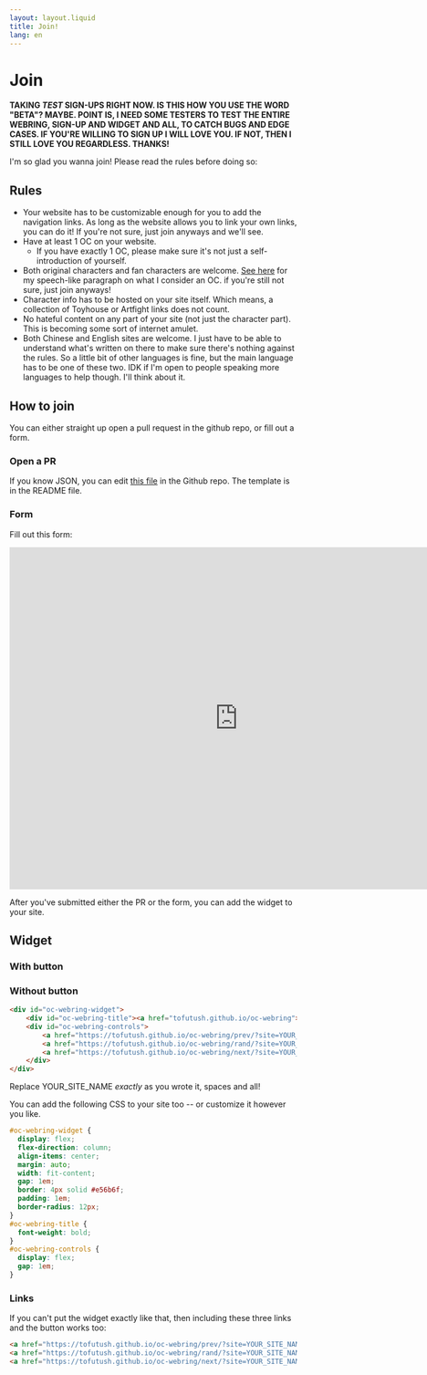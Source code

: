 ```yaml
---
layout: layout.liquid
title: Join!
lang: en
---
```


# Join

**TAKING *TEST* SIGN-UPS RIGHT NOW. IS THIS HOW YOU USE THE WORD "BETA"? MAYBE. POINT IS, I NEED SOME TESTERS TO TEST THE ENTIRE WEBRING, SIGN-UP AND WIDGET AND ALL, TO CATCH BUGS AND EDGE CASES. IF YOU'RE WILLING TO SIGN UP I WILL LOVE YOU. IF NOT, THEN I STILL LOVE YOU REGARDLESS. THANKS!**

I'm so glad you wanna join! Please read the rules before doing so:

## Rules

- Your website has to be customizable enough for you to add the navigation links. As long as the website allows you to link your own links, you can do it! If you're not sure, just join anyways and we'll see.
- Have at least 1 OC on your website.
  - If you have exactly 1 OC, please make sure it's not just a self-introduction of yourself.
- Both original characters and fan characters are welcome. [See here](/en/about/) for my speech-like paragraph on what I consider an OC. if you're still not sure, just join anyways!
- Character info has to be hosted on your site itself. Which means, a collection of Toyhouse or Artfight links does not count.
- No hateful content on any part of your site (not just the character part). This is becoming some sort of internet amulet.
- Both Chinese and English sites are welcome. I just have to be able to understand what's written on there to make sure there's nothing against the rules. So a little bit of other languages is fine, but the main language has to be one of these two. IDK if I'm open to people speaking more languages to help though. I'll think about it.

## How to join

You can either straight up open a pull request in the github repo, or fill out a form.

### Open a PR

If you know JSON, you can edit [this file](https://github.com/Tofutush/oc-webring/blob/main/_data/sites.json) in the Github repo. The template is in the README file.

### Form

Fill out this form:

<iframe src="https://docs.google.com/forms/d/e/1FAIpQLScoA00ADtbuLFsfY9MOCebgei40PBo3zckfIOVyzQyjCY3-GA/viewform?embedded=true" width="800" height="600" frameborder="0" marginheight="0" marginwidth="0">Loading…</iframe>

After you've submitted either the PR or the form, you can add the widget to your site.

## Widget

### With button

### Without button

```html
<div id="oc-webring-widget">
    <div id="oc-webring-title"><a href="tofutush.github.io/oc-webring">OC Webring</a></div>
    <div id="oc-webring-controls">
        <a href="https://tofutush.github.io/oc-webring/prev/?site=YOUR_SITE_NAME">Previous</a>
        <a href="https://tofutush.github.io/oc-webring/rand/?site=YOUR_SITE_NAME">Random</a>
        <a href="https://tofutush.github.io/oc-webring/next/?site=YOUR_SITE_NAME">Next</a>
    </div>
</div>
```

Replace YOUR_SITE_NAME *exactly* as you wrote it, spaces and all!

You can add the following CSS to your site too -- or customize it however you like.

```css
#oc-webring-widget {
  display: flex;
  flex-direction: column;
  align-items: center;
  margin: auto;
  width: fit-content;
  gap: 1em;
  border: 4px solid #e56b6f;
  padding: 1em;
  border-radius: 12px;
}
#oc-webring-title {
  font-weight: bold;
}
#oc-webring-controls {
  display: flex;
  gap: 1em;
}
```

### Links

If you can't put the widget exactly like that, then including these three links and the button works too:

```html
<a href="https://tofutush.github.io/oc-webring/prev/?site=YOUR_SITE_NAME">Previous</a>
<a href="https://tofutush.github.io/oc-webring/rand/?site=YOUR_SITE_NAME">Random</a>
<a href="https://tofutush.github.io/oc-webring/next/?site=YOUR_SITE_NAME">Next</a>
```
